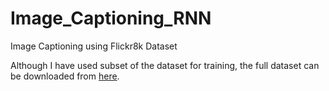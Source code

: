 # Image_Captioning_RNN
Image Captioning using Flickr8k Dataset

Although I have used subset of the dataset for training, the full dataset can be downloaded from [here](https://www.kaggle.com/shadabhussain/flickr8k "Flickr8k Dataset").
